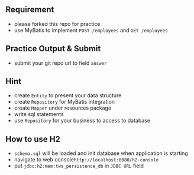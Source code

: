 ## Requirement

- please forked this repo for practice
- use MyBatis to implement `POST /employees` and `GET /employees`

##  Practice Output & Submit

- submit your git repo url to field `answer`

## Hint

- create `Entity` to present your data structure
- create `Repository` for MyBatis integration 
- create `Mapper` under resources package 
- write sql statements 
- use `Repository` for your business to access to database

## How to use H2

- `schema.sql` will be loaded and init database when application is starting
- navigate to web console`http://localhost:8080/h2-console`
- put `jdbc:h2:mem:tws_persistence_db` in `JDBC URL` field
